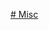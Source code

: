 [# Misc
](https://help.sharegate.com/en/articles/10236307-avoid-repeatedly-entering-your-credentials-with-the-browser-connection-method)
